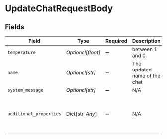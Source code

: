 # UpdateChatRequestBody


## Fields

| Field                                                            | Type                                                             | Required                                                         | Description                                                      | Example                                                          |
| ---------------------------------------------------------------- | ---------------------------------------------------------------- | ---------------------------------------------------------------- | ---------------------------------------------------------------- | ---------------------------------------------------------------- |
| `temperature`                                                    | *Optional[float]*                                                | :heavy_minus_sign:                                               | between 1 and 0                                                  |                                                                  |
| `name`                                                           | *Optional[str]*                                                  | :heavy_minus_sign:                                               | The updated name of the chat                                     | Test_chat2                                                       |
| `system_message`                                                 | *Optional[str]*                                                  | :heavy_minus_sign:                                               | N/A                                                              |                                                                  |
| `additional_properties`                                          | Dict[str, *Any*]                                                 | :heavy_minus_sign:                                               | N/A                                                              | {<br/>"temperature": null,<br/>"system_message": "test system message"<br/>} |